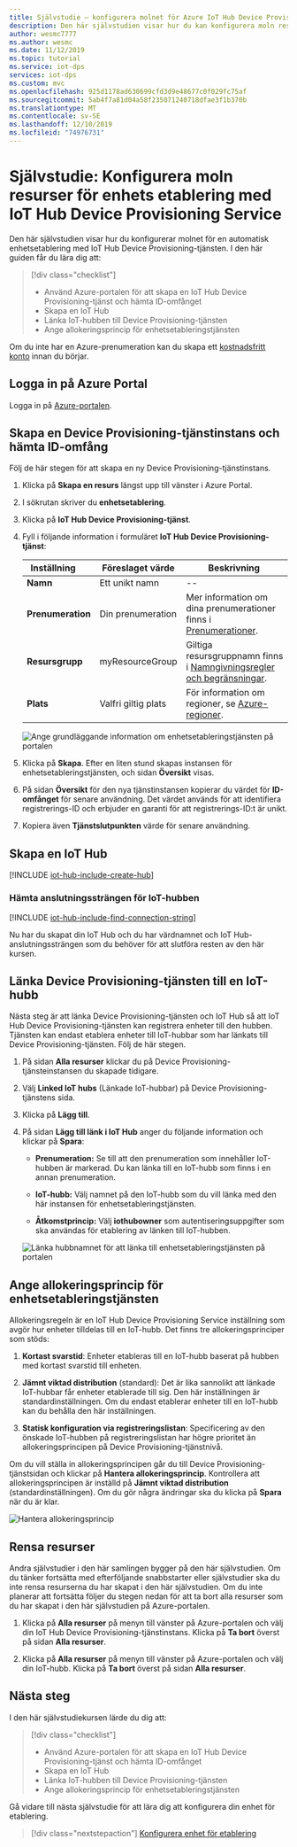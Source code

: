 ```yaml
---
title: Självstudie – konfigurera molnet för Azure IoT Hub Device Provisioning Service i portalen
description: Den här självstudien visar hur du kan konfigurera moln resurser för enhets etablering i [Azure Portal](https://portal.azure.com) med hjälp av IoT Hub Device PROVISIONING service (DPS)
author: wesmc7777
ms.author: wesmc
ms.date: 11/12/2019
ms.topic: tutorial
ms.service: iot-dps
services: iot-dps
ms.custom: mvc
ms.openlocfilehash: 925d1178ad630699cfd3d9e48677c0f029fc75af
ms.sourcegitcommit: 5ab4f7a81d04a58f235071240718dfae3f1b370b
ms.translationtype: MT
ms.contentlocale: sv-SE
ms.lasthandoff: 12/10/2019
ms.locfileid: "74976731"
---
```

# <a name="tutorial-configure-cloud-resources-for-device-provisioning-with-the-iot-hub-device-provisioning-service"></a>Självstudie: Konfigurera moln resurser för enhets etablering med IoT Hub Device Provisioning Service

Den här självstudien visar hur du konfigurerar molnet för en automatisk enhetsetablering med IoT Hub Device Provisioning-tjänsten. I den här guiden får du lära dig att:

> [!div class="checklist"]
> * Använd Azure-portalen för att skapa en IoT Hub Device Provisioning-tjänst och hämta ID-omfånget
> * Skapa en IoT Hub
> * Länka IoT-hubben till Device Provisioning-tjänsten
> * Ange allokeringsprincip för enhetsetableringstjänsten

Om du inte har en Azure-prenumeration kan du skapa ett [kostnadsfritt konto](https://azure.microsoft.com/free/) innan du börjar.

## <a name="sign-in-to-the-azure-portal"></a>Logga in på Azure Portal

Logga in på [Azure-portalen](https://portal.azure.com/).

## <a name="create-a-device-provisioning-service-instance-and-get-the-id-scope"></a>Skapa en Device Provisioning-tjänstinstans och hämta ID-omfång

Följ de här stegen för att skapa en ny Device Provisioning-tjänstinstans.

1. Klicka på **Skapa en resurs** längst upp till vänster i Azure Portal.

2. I sökrutan skriver du **enhetsetablering**. 

3. Klicka på **IoT Hub Device Provisioning-tjänst**.

4. Fyll i följande information i formuläret **IoT Hub Device Provisioning-tjänst**:
    
   | Inställning       | Föreslaget värde | Beskrivning | 
   | ------------ | ------------------ | ------------------------------------------------- | 
   | **Namn** | Ett unikt namn | -- | 
   | **Prenumeration** | Din prenumeration  | Mer information om dina prenumerationer finns i [Prenumerationer](https://account.windowsazure.com/Subscriptions). |
   | **Resursgrupp** | myResourceGroup | Giltiga resursgruppnamn finns i [Namngivningsregler och begränsningar](/azure/architecture/best-practices/resource-naming). |
   | **Plats** | Valfri giltig plats | För information om regioner, se [Azure-regioner](https://azure.microsoft.com/regions/). |   

   ![Ange grundläggande information om enhetsetableringstjänsten på portalen](./media/tutorial-set-up-cloud/create-iot-dps-portal.png)

5. Klicka på **Skapa**. Efter en liten stund skapas instansen för enhetsetableringstjänsten, och sidan **Översikt** visas.

6. På sidan **Översikt** för den nya tjänstinstansen kopierar du värdet för **ID-omfånget** för senare användning. Det värdet används för att identifiera registrerings-ID och erbjuder en garanti för att registrerings-ID:t är unikt.

7. Kopiera även **Tjänstslutpunkten** värde för senare användning. 

## <a name="create-an-iot-hub"></a>Skapa en IoT Hub

[!INCLUDE [iot-hub-include-create-hub](../../includes/iot-hub-include-create-hub.md)]

### <a name="retrieve-connection-string-for-iot-hub"></a>Hämta anslutningssträngen för IoT-hubben

[!INCLUDE [iot-hub-include-find-connection-string](../../includes/iot-hub-include-find-connection-string.md)]

Nu har du skapat din IoT Hub och du har värdnamnet och IoT Hub-anslutningssträngen som du behöver för att slutföra resten av den här kursen.

## <a name="link-the-device-provisioning-service-to-an-iot-hub"></a>Länka Device Provisioning-tjänsten till en IoT-hubb

Nästa steg är att länka Device Provisioning-tjänsten och IoT Hub så att IoT Hub Device Provisioning-tjänsten kan registrera enheter till den hubben. Tjänsten kan endast etablera enheter till IoT-hubbar som har länkats till Device Provisioning-tjänsten. Följ de här stegen.

1. På sidan **Alla resurser** klickar du på Device Provisioning-tjänsteinstansen du skapade tidigare.

2. Välj **Linked IoT hubs** (Länkade IoT-hubbar) på Device Provisioning-tjänstens sida.

3. Klicka på **Lägg till**.

4. På sidan **Lägg till länk i IoT Hub** anger du följande information och klickar på **Spara**:

    * **Prenumeration:** Se till att den prenumeration som innehåller IoT-hubben är markerad. Du kan länka till en IoT-hubb som finns i en annan prenumeration.

    * **IoT-hubb:** Välj namnet på den IoT-hubb som du vill länka med den här instansen för enhetsetableringstjänsten.

    * **Åtkomstprincip:** Välj **iothubowner** som autentiseringsuppgifter som ska användas för etablering av länken till IoT-hubben.

   ![Länka hubbnamnet för att länka till enhetsetableringstjänsten på portalen](./media/tutorial-set-up-cloud/link-iot-hub-to-dps-portal.png)

## <a name="set-the-allocation-policy-on-the-device-provisioning-service"></a>Ange allokeringsprincip för enhetsetableringstjänsten

Allokeringsregeln är en IoT Hub Device Provisioning Service inställning som avgör hur enheter tilldelas till en IoT-hubb. Det finns tre allokeringsprinciper som stöds: 

1. **Kortast svarstid**: Enheter etableras till en IoT-hubb baserat på hubben med kortast svarstid till enheten.

2. **Jämnt viktad distribution** (standard): Det är lika sannolikt att länkade IoT-hubbar får enheter etablerade till sig. Den här inställningen är standardinställningen. Om du endast etablerar enheter till en IoT-hubb kan du behålla den här inställningen. 

3. **Statisk konfiguration via registreringslistan**: Specificering av den önskade IoT-hubben på registreringslistan har högre prioritet än allokeringsprincipen på Device Provisioning-tjänstnivå.

Om du vill ställa in allokeringsprincipen går du till Device Provisioning-tjänstsidan och klickar på **Hantera allokeringsprincip**. Kontrollera att allokeringsprincipen är inställd på **Jämnt viktad distribution** (standardinställningen). Om du gör några ändringar ska du klicka på **Spara** när du är klar.

![Hantera allokeringsprincip](./media/tutorial-set-up-cloud/iot-dps-manage-allocation.png)

## <a name="clean-up-resources"></a>Rensa resurser

Andra självstudier i den här samlingen bygger på den här självstudien. Om du tänker fortsätta med efterföljande snabbstarter eller självstudier ska du inte rensa resurserna du har skapat i den här självstudien. Om du inte planerar att fortsätta följer du stegen nedan för att ta bort alla resurser som du har skapat i den här självstudien på Azure-portalen.

1. Klicka på **Alla resurser** på menyn till vänster på Azure-portalen och välj din IoT Hub Device Provisioning-tjänstinstans. Klicka på **Ta bort** överst på sidan **Alla resurser**.  

2. Klicka på **Alla resurser** på menyn till vänster på Azure-portalen och välj din IoT-hubb. Klicka på **Ta bort** överst på sidan **Alla resurser**.
 
## <a name="next-steps"></a>Nästa steg

I den här självstudiekursen lärde du dig att:

> [!div class="checklist"]
> * Använd Azure-portalen för att skapa en IoT Hub Device Provisioning-tjänst och hämta ID-omfånget
> * Skapa en IoT Hub
> * Länka IoT-hubben till Device Provisioning-tjänsten
> * Ange allokeringsprincip för enhetsetableringstjänsten

Gå vidare till nästa självstudie för att lära dig att konfigurera din enhet för etablering.

> [!div class="nextstepaction"]
> [Konfigurera enhet för etablering](tutorial-set-up-device.md)
